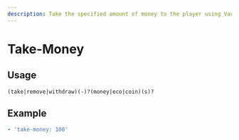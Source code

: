```yaml
---
description: Take the specified amount of money to the player using Vault
---
```


# Take-Money

## Usage

```text
(take|remove|withdraw)(-)?(money|eco|coin)(s)?
```

## Example

```yaml
- 'take-money: 100'
```

